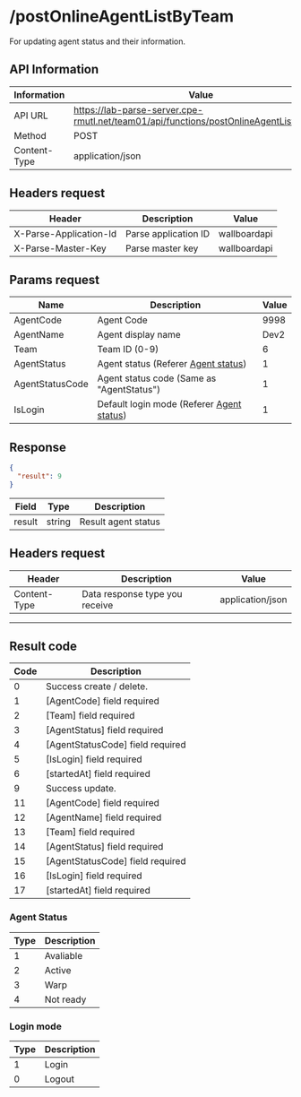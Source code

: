 # /postOnlineAgentListByTeam

For updating agent status and their information.

## API Information

| Information  | Value                                                                                 |
| ------------ | ------------------------------------------------------------------------------------- |
| API URL      | https://lab-parse-server.cpe-rmutl.net/team01/api/functions/postOnlineAgentListByTeam |
| Method       | POST                                                                                  |
| Content-Type | application/json                                                                      |

## Headers request

| Header                 | Description          | Value        |
| ---------------------- | -------------------- | ------------ |
| X-Parse-Application-Id | Parse application ID | wallboardapi |
| X-Parse-Master-Key     | Parse master key     | wallboardapi |

## Params request

| Name            | Description                                              | Value |
| --------------- | -------------------------------------------------------- | ----- |
| AgentCode       | Agent Code                                               | 9998  |
| AgentName       | Agent display name                                       | Dev2  |
| Team            | Team ID (0-9)                                            | 6     |
| AgentStatus     | Agent status (Referer [Agent status](#agent-status))     | 1     |
| AgentStatusCode | Agent status code (Same as "AgentStatus")                | 1     |
| IsLogin         | Default login mode (Referer [Agent status](#login-mode)) | 1     |

## Response

```json
{
  "result": 9
}
```

| Field  | Type   | Description         |
| ------ | ------ | ------------------- |
| result | string | Result agent status |

## Headers request

| Header       | Description                    | Value            |
| ------------ | ------------------------------ | ---------------- |
| Content-Type | Data response type you receive | application/json |

---

## Result code

| Code | Description                      |
| ---- | -------------------------------- |
| 0    | Success create / delete.         |
| 1    | [AgentCode] field required       |
| 2    | [Team] field required            |
| 3    | [AgentStatus] field required     |
| 4    | [AgentStatusCode] field required |
| 5    | [IsLogin] field required         |
| 6    | [startedAt] field required       |
| 9    | Success update.                  |
| 11   | [AgentCode] field required       |
| 12   | [AgentName] field required       |
| 13   | [Team] field required            |
| 14   | [AgentStatus] field required     |
| 15   | [AgentStatusCode] field required |
| 16   | [IsLogin] field required         |
| 17   | [startedAt] field required       |

### Agent Status

| Type | Description |
| ---- | ----------- |
| 1    | Avaliable   |
| 2    | Active      |
| 3    | Warp        |
| 4    | Not ready   |

### Login mode

| Type | Description |
| ---- | ----------- |
| 1    | Login       |
| 0    | Logout      |
